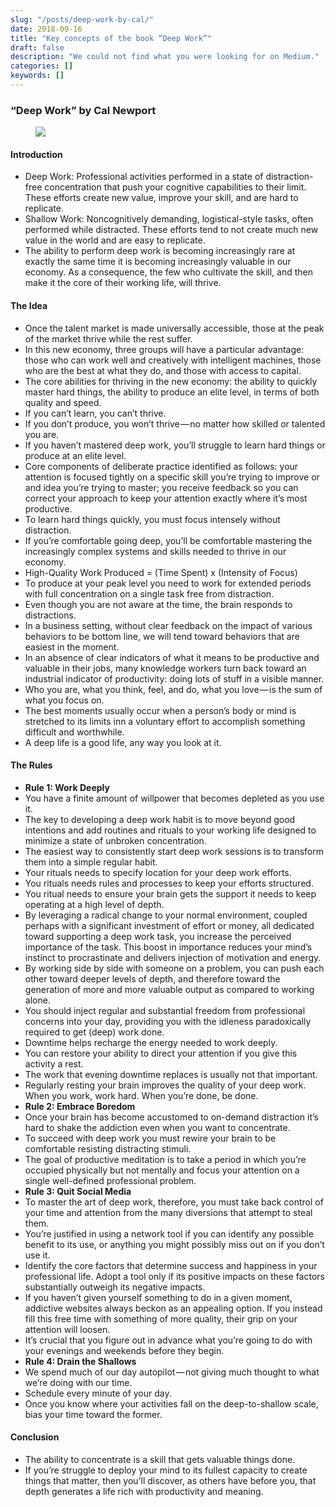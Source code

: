 ```yaml
---
slug: "/posts/deep-work-by-cal/"
date: 2018-09-16
title: "Key concepts of the book “Deep Work”"
draft: false
description: "We could not find what you were looking for on Medium."
categories: []
keywords: []
---
```


### “Deep Work” by Cal Newport

<figure>

![](/images2/deep-work-by-cal-0.jpg)

</figure>

#### Introduction

*   Deep Work: Professional activities performed in a state of distraction-free concentration that push your cognitive capabilities to their limit. These efforts create new value, improve your skill, and are hard to replicate.
*   Shallow Work: Noncognitively demanding, logistical-style tasks, often performed while distracted. These efforts tend to not create much new value in the world and are easy to replicate.
*   The ability to perform deep work is becoming increasingly rare at exactly the same time it is becoming increasingly valuable in our economy. As a consequence, the few who cultivate the skill, and then make it the core of their working life, will thrive.

#### The Idea

*   Once the talent market is made universally accessible, those at the peak of the market thrive while the rest suffer.
*   In this new economy, three groups will have a particular advantage: those who can work well and creatively with intelligent machines, those who are the best at what they do, and those with access to capital.
*   The core abilities for thriving in the new economy: the ability to quickly master hard things, the ability to produce an elite level, in terms of both quality and speed.
*   If you can’t learn, you can’t thrive.
*   If you don’t produce, you won’t thrive — no matter how skilled or talented you are.
*   If you haven’t mastered deep work, you’ll struggle to learn hard things or produce at an elite level.
*   Core components of deliberate practice identified as follows: your attention is focused tightly on a specific skill you’re trying to improve or and idea you’re trying to master; you receive feedback so you can correct your approach to keep your attention exactly where it’s most productive.
*   To learn hard things quickly, you must focus intensely without distraction.
*   If you’re comfortable going deep, you’ll be comfortable mastering the increasingly complex systems and skills needed to thrive in our economy.
*   High-Quality Work Produced = (Time Spent) x (Intensity of Focus)
*   To produce at your peak level you need to work for extended periods with full concentration on a single task free from distraction.
*   Even though you are not aware at the time, the brain responds to distractions.
*   In a business setting, without clear feedback on the impact of various behaviors to be bottom line, we will tend toward behaviors that are easiest in the moment.
*   In an absence of clear indicators of what it means to be productive and valuable in their jobs, many knowledge workers turn back toward an industrial indicator of productivity: doing lots of stuff in a visible manner.
*   Who you are, what you think, feel, and do, what you love — is the sum of what you focus on.
*   The best moments usually occur when a person’s body or mind is stretched to its limits inn a voluntary effort to accomplish something difficult and worthwhile.
*   A deep life is a good life, any way you look at it.

#### The Rules

*   **Rule 1: Work Deeply**
*   You have a finite amount of willpower that becomes depleted as you use it.
*   The key to developing a deep work habit is to move beyond good intentions and add routines and rituals to your working life designed to minimize a state of unbroken concentration.
*   The easiest way to consistently start deep work sessions is to transform them into a simple regular habit.
*   Your rituals needs to specify location for your deep work efforts.
*   You rituals needs rules and processes to keep your efforts structured.
*   You ritual needs to ensure your brain gets the support it needs to keep operating at a high level of depth.
*   By leveraging a radical change to your normal environment, coupled perhaps with a significant investment of effort or money, all dedicated toward supporting a deep work task, you increase the perceived importance of the task. This boost in importance reduces your mind’s instinct to procrastinate and delivers injection of motivation and energy.
*   By working side by side with someone on a problem, you can push each other toward deeper levels of depth, and therefore toward the generation of more and more valuable output as compared to working alone.
*   You should inject regular and substantial freedom from professional concerns into your day, providing you with the idleness paradoxically required to get (deep) work done.
*   Downtime helps recharge the energy needed to work deeply.
*   You can restore your ability to direct your attention if you give this activity a rest.
*   The work that evening downtime replaces is usually not that important.
*   Regularly resting your brain improves the quality of your deep work. When you work, work hard. When you’re done, be done.
*   **Rule 2: Embrace Boredom**
*   Once your brain has become accustomed to on-demand distraction it’s hard to shake the addiction even when you want to concentrate.
*   To succeed with deep work you must rewire your brain to be comfortable resisting distracting stimuli.
*   The goal of productive meditation is to take a period in which you’re occupied physically but not mentally and focus your attention on a single well-defined professional problem.
*   **Rule 3: Quit Social Media**
*   To master the art of deep work, therefore, you must take back control of your time and attention from the many diversions that attempt to steal them.
*   You’re justified in using a network tool if you can identify any possible benefit to its use, or anything you might possibly miss out on if you don’t use it.
*   Identify the core factors that determine success and happiness in your professional life. Adopt a tool only if its positive impacts on these factors substantially outweigh its negative impacts.
*   If you haven’t given yourself something to do in a given moment, addictive websites always beckon as an appealing option. If you instead fill this free time with something of more quality, their grip on your attention will loosen.
*   It’s crucial that you figure out in advance what you’re going to do with your evenings and weekends before they begin.
*   **Rule 4: Drain the Shallows**
*   We spend much of our day autopilot — not giving much thought to what we’re doing with our time.
*   Schedule every minute of your day.
*   Once you know where your activities fall on the deep-to-shallow scale, bias your time toward the former.

#### Conclusion

*   The ability to concentrate is a skill that gets valuable things done.
*   If you’re struggle to deploy your mind to its fullest capacity to create things that matter, then you’ll discover, as others have before you, that depth generates a life rich with productivity and meaning.
